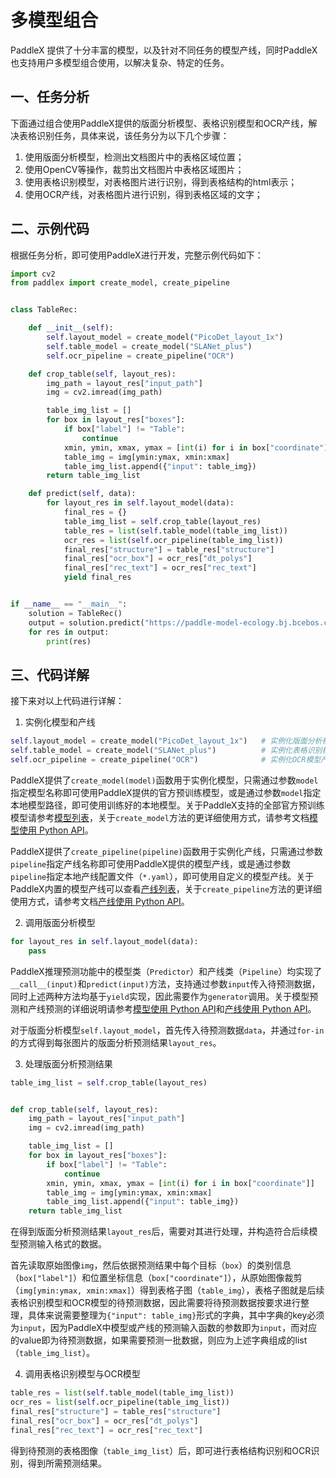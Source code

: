 # 多模型组合

PaddleX 提供了十分丰富的模型，以及针对不同任务的模型产线，同时PaddleX也支持用户多模型组合使用，以解决复杂、特定的任务。

## 一、任务分析

下面通过组合使用PaddleX提供的版面分析模型、表格识别模型和OCR产线，解决表格识别任务，具体来说，该任务分为以下几个步骤：

1. 使用版面分析模型，检测出文档图片中的表格区域位置；
2. 使用OpenCV等操作，裁剪出文档图片中表格区域图片；
3. 使用表格识别模型，对表格图片进行识别，得到表格结构的html表示；
4. 使用OCR产线，对表格图片进行识别，得到表格区域的文字；

## 二、示例代码

根据任务分析，即可使用PaddleX进行开发，完整示例代码如下：

```python
import cv2
from paddlex import create_model, create_pipeline


class TableRec:

    def __init__(self):
        self.layout_model = create_model("PicoDet_layout_1x")
        self.table_model = create_model("SLANet_plus")
        self.ocr_pipeline = create_pipeline("OCR")

    def crop_table(self, layout_res):
        img_path = layout_res["input_path"]
        img = cv2.imread(img_path)

        table_img_list = []
        for box in layout_res["boxes"]:
            if box["label"] != "Table":
                continue
            xmin, ymin, xmax, ymax = [int(i) for i in box["coordinate"]]
            table_img = img[ymin:ymax, xmin:xmax]
            table_img_list.append({"input": table_img})
        return table_img_list

    def predict(self, data):
        for layout_res in self.layout_model(data):
            final_res = {}
            table_img_list = self.crop_table(layout_res)
            table_res = list(self.table_model(table_img_list))
            ocr_res = list(self.ocr_pipeline(table_img_list))
            final_res["structure"] = table_res["structure"]
            final_res["ocr_box"] = ocr_res["dt_polys"]
            final_res["rec_text"] = ocr_res["rec_text"]
            yield final_res


if __name__ == "__main__":
    solution = TableRec()
    output = solution.predict("https://paddle-model-ecology.bj.bcebos.com/paddlex/imgs/demo_image/table_recognition.jpg")
    for res in output:
        print(res)
```

## 三、代码详解

接下来对以上代码进行详解：

1. 实例化模型和产线

```python
self.layout_model = create_model("PicoDet_layout_1x")   # 实例化版面分析模型
self.table_model = create_model("SLANet_plus")          # 实例化表格识别模型
self.ocr_pipeline = create_pipeline("OCR")              # 实例化OCR模型产线
```

PaddleX提供了`create_model(model)`函数用于实例化模型，只需通过参数`model`指定模型名称即可使用PaddleX提供的官方预训练模型，或是通过参数`model`指定本地模型路径，即可使用训练好的本地模型。关于PaddleX支持的全部官方预训练模型请参考[模型列表](../../support_list/models_list.md)，关于`create_model`方法的更详细使用方式，请参考文档[模型使用 Python API](./model_python_API.md)。

PaddleX提供了`create_pipeline(pipeline)`函数用于实例化产线，只需通过参数`pipeline`指定产线名称即可使用PaddleX提供的模型产线，或是通过参数`pipeline`指定本地产线配置文件（`*.yaml`），即可使用自定义的模型产线。关于PaddleX内置的模型产线可以查看[产线列表](../../support_list/pipelines_list.md)，关于`create_pipeline`方法的更详细使用方式，请参考文档[产线使用 Python API](../../pipeline_usage/instructions/pipeline_python_API.md)。

2. 调用版面分析模型

```python
for layout_res in self.layout_model(data):
    pass
```

PaddleX推理预测功能中的模型类（`Predictor`）和产线类（`Pipeline`）均实现了`__call__(input)`和`predict(input)`方法，支持通过参数`input`传入待预测数据，同时上述两种方法均基于`yield`实现，因此需要作为`generator`调用。关于模型预测和产线预测的详细说明请参考[模型使用 Python API](./model_python_API.md)和[产线使用 Python API](../../pipeline_usage/instructions/pipeline_python_API.md)。

对于版面分析模型`self.layout_model`，首先传入待预测数据`data`，并通过`for-in`的方式得到每张图片的版面分析预测结果`layout_res`。

3. 处理版面分析预测结果

```python
table_img_list = self.crop_table(layout_res)


def crop_table(self, layout_res):
    img_path = layout_res["input_path"]
    img = cv2.imread(img_path)

    table_img_list = []
    for box in layout_res["boxes"]:
        if box["label"] != "Table":
            continue
        xmin, ymin, xmax, ymax = [int(i) for i in box["coordinate"]]
        table_img = img[ymin:ymax, xmin:xmax]
        table_img_list.append({"input": table_img})
    return table_img_list
```

在得到版面分析预测结果`layout_res`后，需要对其进行处理，并构造符合后续模型预测输入格式的数据。

首先读取原始图像`img`，然后依据预测结果中每个目标（`box`）的类别信息（`box["label"]`）和位置坐标信息（`box["coordinate"]`），从原始图像裁剪（`img[ymin:ymax, xmin:xmax]`）得到表格子图（`table_img`），表格子图就是后续表格识别模型和OCR模型的待预测数据，因此需要将待预测数据按要求进行整理，具体来说需要整理为`{"input": table_img}`形式的字典，其中字典的key必须为`input`，因为PaddleX中模型或产线的预测输入函数的参数即为`input`，而对应的value即为待预测数据，如果需要预测一批数据，则应为上述字典组成的list（`table_img_list`）。

4. 调用表格识别模型与OCR模型

```python
table_res = list(self.table_model(table_img_list))
ocr_res = list(self.ocr_pipeline(table_img_list))
final_res["structure"] = table_res["structure"]
final_res["ocr_box"] = ocr_res["dt_polys"]
final_res["rec_text"] = ocr_res["rec_text"]
```

得到待预测的表格图像（`table_img_list`）后，即可进行表格结构识别和OCR识别，得到所需预测结果。
